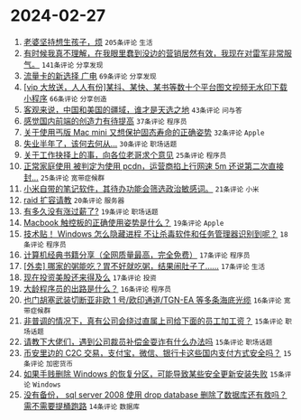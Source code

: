 # 2024-02-27

1. [老婆坚持想生孩子，烦](https://www.v2ex.com/t/1018729) `205条评论` `生活`
1. [有时候我真不理解，在我眼里蠢到没边的营销居然有效，我现在对雷军非常服气。](https://www.v2ex.com/t/1018677) `141条评论` `分享发现`
1. [流量卡的新选择 广电](https://www.v2ex.com/t/1018676) `69条评论` `分享发现`
1. [[vip 大放送，人人有份]某抖、某快、某书等数十个平台图文视频无水印下载小程序](https://www.v2ex.com/t/1018735) `66条评论` `分享创造`
1. [客观来说，中国和美国的疆域，谁才是天选之地](https://www.v2ex.com/t/1018731) `43条评论` `问与答`
1. [感觉国内前端的创造力有待提高](https://www.v2ex.com/t/1018730) `37条评论` `程序员`
1. [关于使用丐版 Mac mini 又想保护固态寿命的正确姿势](https://www.v2ex.com/t/1018752) `32条评论` `Apple`
1. [失业半年了，该何去何从...](https://www.v2ex.com/t/1018782) `30条评论` `职场话题`
1. [关于工作抉择上的事，向各位老哥求个意见](https://www.v2ex.com/t/1018709) `25条评论` `程序员`
1. [正常家庭使用 被判定为使用 pcdn，运营商掐上行网速 5m 还说第二次直接封...](https://www.v2ex.com/t/1018678) `25条评论` `宽带症候群`
1. [小米自带的笔记软件，其待办功能会筛选政治敏感词。](https://www.v2ex.com/t/1018679) `21条评论` `小米`
1. [raid 扩容请教](https://www.v2ex.com/t/1018680) `20条评论` `服务器`
1. [有多久没有涨过薪了?](https://www.v2ex.com/t/1018751) `19条评论` `职场话题`
1. [Macbook 触控板的正确使用姿势是什么？](https://www.v2ex.com/t/1018687) `19条评论` `Apple`
1. [技术贴！ Windows 怎么隐藏进程 不让杀毒软件和任务管理器识别到呢？](https://www.v2ex.com/t/1018697) `18条评论` `程序员`
1. [计算机经典书籍分享（全网质量最高，完全免费）](https://www.v2ex.com/t/1018772) `17条评论` `程序员`
1. [[外卖] 哪家的粥能吃？胃不好就吃粥，结果闹肚子了……](https://www.v2ex.com/t/1018755) `17条评论` `生活`
1. [现在投资美股还来得及么](https://www.v2ex.com/t/1018733) `17条评论` `投资`
1. [大龄程序员的出路是什么？](https://www.v2ex.com/t/1018767) `16条评论` `程序员`
1. [也门胡塞武装切断亚非欧 1 号/欧印通道/TGN-EA 等多条海底光缆](https://www.v2ex.com/t/1018684) `16条评论` `宽带症候群`
1. [非普调的情况下，真有公司会绕过直属上司给下面的员工加工资？](https://www.v2ex.com/t/1018775) `15条评论` `职场话题`
1. [请教下大佬们，遇到公司裁员补偿金耍诈有什么办法吗](https://www.v2ex.com/t/1018746) `15条评论` `职场话题`
1. [币安里边的 C2C 交易，支付宝，微信、银行卡这些国内支付方式安全吗？](https://www.v2ex.com/t/1018719) `15条评论` `加密货币`
1. [如果手贱删除 Windows 的恢复分区，可能导致某些安全更新安装失败](https://www.v2ex.com/t/1018702) `15条评论` `Windows`
1. [没有备份， sql server 2008 使用 drop database 删除了数据库还有救吗？需不需要提桶跑路](https://www.v2ex.com/t/1018707) `14条评论` `数据库`

